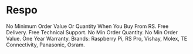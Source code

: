 # Respo
No Minimum Order Value Or Quantity When You Buy From RS. Free Delivery. Free Technical Support. No Min Order Quantity. No Min Order Value. One Year Warranty. Brands: Raspberry Pi, RS Pro, Vishay, Molex, TE Connectivity, Panasonic, Osram.
